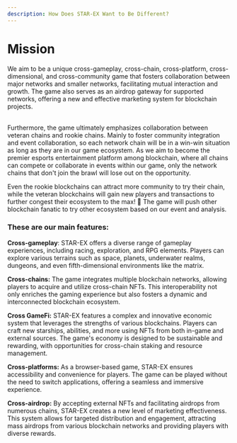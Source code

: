 ```yaml
---
description: How Does STAR-EX Want to Be Different?
---
```


# Mission

We aim to be a unique cross-gameplay, cross-chain, cross-platform, cross-dimensional, and cross-community game that fosters collaboration between major networks and smaller networks, facilitating mutual interaction and growth. The game also serves as an airdrop gateway for supported networks, offering a new and effective marketing system for blockchain projects.

\
Furthermore, the game ultimately emphasizes collaboration between veteran chains and rookie chains. Mainly to foster community integration and event collaboration, so each network chain will be in a win-win situation as long as they are in our game ecosystem. As we aim to become the premier esports entertainment platform among blockchain, where all chains can compete or collaborate in events within our game, only the network chains that don't join the brawl will lose out on the opportunity.

Even the rookie blockchains can attract more community to try their chain, while the veteran blockchains will gain new players and transactions to further congest their ecosystem to the max! 🤣 The game will push other blockchain fanatic to try other ecosystem based on our event and analysis.



### These are our main features:

**Cross-gameplay**: STAR-EX offers a diverse range of gameplay experiences, including racing, exploration, and RPG elements. Players can explore various terrains such as space, planets, underwater realms, dungeons, and even fifth-dimensional environments like the matrix.

**Cross-chains:** The game integrates multiple blockchain networks, allowing players to acquire and utilize cross-chain NFTs. This interoperability not only enriches the gaming experience but also fosters a dynamic and interconnected blockchain ecosystem.

**Cross GameFi:** STAR-EX features a complex and innovative economic system that leverages the strengths of various blockchains. Players can craft new starships, abilities, and more using NFTs from both in-game and external sources. The game's economy is designed to be sustainable and rewarding, with opportunities for cross-chain staking and resource management.

**Cross-platforms:** As a browser-based game, STAR-EX ensures accessibility and convenience for players. The game can be played without the need to switch applications, offering a seamless and immersive experience.

**Cross-airdrop:** By accepting external NFTs and facilitating airdrops from numerous chains, STAR-EX creates a new level of marketing effectiveness. This system allows for targeted distribution and engagement, attracting mass airdrops from various blockchain networks and providing players with diverse rewards.
